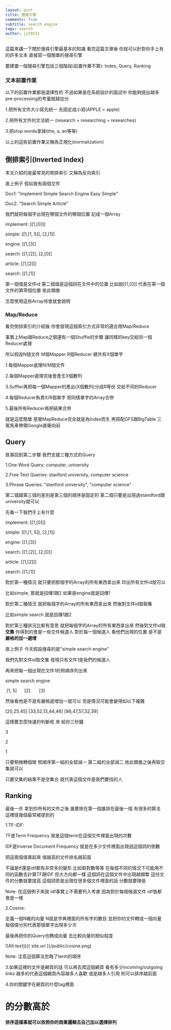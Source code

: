 ```yaml
---
layout: post
title: 搜尋引擎
comments: True 
subtitle: search engine
tags: search
author: jyt0532
---
```


這篇來講一下關於搜尋引擎最基本的知識 看完這篇文章後 
你就可以針對你手上有的許多文本
直接寫一個簡單的搜尋引擎 

要建置一個搜尋引擎包括三個階段(前置作業不算): Index, Query, Ranking

### 文本前置作業

以下的前置作業都是選擇性的 不過如果是在系統設計的面試中 你能夠提出越多pre-processing的考量就越加分 

1.把所有文件大小寫先統一 先固定成小寫(APPLE = apple)

2.把所有文件的文法統一 (research = researching = researches)

3.把stop words拿掉(the, a, an等等)

以上的這些前置作業又稱為正規化(normalization)

## 倒排索引(Inverted Index)

本文介紹的是最常見的倒排索引 又稱為反向索引

直上例子 假如我有兩個文件

Doc1: "Implement Simple Search Engine Easy Simple"

Doc2: "Search Simple Article"

我們就把每個字出現在哪個文件的哪個位置 記成一個Array

implement: [[1,[0]]] 

simple: [[1,[1, 5]], [2,[1]]

engine: [[1,[3]]

search: [[1,[2]], [2,[0]]

article: [[1,[2]]]

search: [[1,[1]]

第一個值是文件id 第二個值是這個詞在文件中的位置 比如說[[1,[0]] 代表在第一個文件的第零個位置 依此類推

怎麼使用這些Array待會就會說明

### Map/Reduce

看完倒排索引的介紹後 你會發現這個索引方式非常的適合用Map/Reduce

事實上Map跟Reduce之間還有一個Shuffle的步驟 讓同樣的key交給同一個Reducer處理

所以假設N個文件 M個Mapper R個Reducer 總共有X個單字

1.每個Mapper處理N/M個文件 

2.每個Mapper處理完後會產生X個數列

3.Suffler再把每一個Mapper的產出(X個數列)分成R等份 交給不同的Reducer

4.每個Reducer負責X/R個單字 把同樣單字的Array合併

5.最後所有Reducer再把結果合併

就是這麼簡單 感覺MapReduce完全就是為Index而生 再搭配GFS跟BigTable
三駕馬車帶領Google直衝向前

## Query

故事回到第二步驟 我們支援三種方式的Query

1.One Word Query: computer, university

2.Free Text Queries: stanford university, computer science

3.Phrase Queries: "stanford university", "computer science"

第二個跟第三個的差別是第三個的順序是固定的 第二個只要是出現過standford跟university就可以

先看一下我們手上有什麼

implement: [[1,[0]]]

simple: [[1,[1, 5]], [2,[1]]

engine: [[1,[3]]

search: [[1,[2]], [2,[0]]

article: [[1,[2]]]

search: [[1,[1]]

對於第一種情況 就只要把那個字的Array的所有東西拿出來 印出所有文件id就可以

比如simple, 那就是回傳1跟2 如果是engine就是回傳1

對於第二種情況 就把每個字的Array的所有東西拿出來 然後對文件id取聯集

比如simple search 就是回傳1跟2

對於第三種狀況比較有意思 就把每個字的Array的所有東西拿出來 然後對文件id取**交集**
你得到的會是一些文件候選人 對於每一個候選人 看他們出現的位置 是不是**嚴格的加一遞增** 

直上例子 今天假設搜尋的是"simple search engine"

我們先對文件id取交集 發現只有文件1是我們的候選人 

再來把每一個出現在文件1的照順序列出來

simple search engine

&nbsp;[1, 5]&nbsp;&nbsp;&nbsp;&nbsp;&nbsp; [2]&nbsp;&nbsp;&nbsp;&nbsp;&nbsp;&nbsp; [3]

然後看他是不是有嚴格遞增加一就可以 但是情況可能會變得如以下複雜

[20,25,45] [33,52,13,44,46] [86,47,57,32,39] 

這樣要怎麼快速的判斷呢 來 給你三秒鐘

3

2

1

只要稍微轉個彎 照順序第一組的全部減一 第二組的全部減二 依此類推之後再取交集就可以

只要交集的結果不是空集合 就代表這個文件是我們要找的人

## Ranking

最後一步 拿到你所有的文件之後 誰要排在第一個誰排在最後一個 
有很多的算法 這裡提幾個最常被提到的

1.TF-IDF: 

TF是Term Frequency 就是這個term在這個文件裡面出現的次數 

IDF是Inverse Document Frequency 就是在多少文件裡面出現過這個詞的倒數

把這兩個值乘起來 值越高的文件排名越前面

不論是tf還是idf都有非常多的變形 比如取對數等等 在每個不同的情況下可能用不同的函數去計算TF跟IDF 但大方向都一樣 這個詞在這個文件中出現越頻繁 這份文件的分數就要提高 這個詞若是出現在很多個文件裡面的話 分數就要降低

Note: 在這個例子來說 idf事實上不需要列入考慮 因為對於每個候選文件 idf值都會是一樣

2.Cosine:

定義一個N維的向量 N就是字典裡面的所有字的數目 並把你的文件轉成一個向量 每個值分別代表那個單字出現多少次

最後再把你的Query也轉成向量 去比較向量的相似程度

![Alt text]({{ site.url }}/public/cosine.png)

Note: 注意這個算法忽略了term的順序

3.如果這裡的文件是網頁的話 可以再去爬這個網頁 看有多少incoming/outgoing links 越多的代表這個網頁內容越多人喜歡 或是越多人引用 則可以排序越前面

4.你的關鍵字在網頁的什麼tag裡面 <h1>的分數高於<h4>

排序這檔事就可以依照你的商業邏輯去自己加以選擇排列
